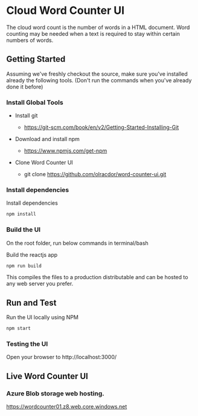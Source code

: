# Cloud Word Counter UI

The cloud word count is the number of words in a HTML document. Word counting may be needed when a text is required to stay within certain numbers of words.

## Getting Started

Assuming we've freshly checkout the source, make sure you've installed
already the following tools. (Don't run the commands when you've already 
done it before)

### Install Global Tools

* Install git
    * https://git-scm.com/book/en/v2/Getting-Started-Installing-Git

* Download and install npm
    * https://www.npmjs.com/get-npm

* Clone Word Counter UI 
    * git clone https://github.com/olracdor/word-counter-ui.git

### Install dependencies

Install dependencies
```bash
npm install
```

### Build the UI

On the root folder, run below commands in terminal/bash

Build the reactjs app 

```bash
npm run build
```

This compiles the files to a production distributable and can be hosted to any web server you prefer.

## Run and Test

Run the UI locally using NPM

```bash
npm start
```

### Testing the UI

Open your browser to http://localhost:3000/ 

## Live Word Counter UI

### Azure Blob storage web hosting.

https://wordcounter01.z8.web.core.windows.net
